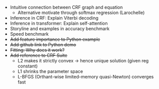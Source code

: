 - Intuitive connection between CRF graph and equation
  - Alternative motivate through softmax regression (Larochelle)
- Inference in CRF: Explain Viterbi decoding
- Inference in transformer: Explain self-attention
- Storyline and examples in accuracy benchmark
- Speed benchmark
- ~~Add feature importance to Python example~~
- ~~Add github link to Python demo~~
- ~~Fitting: Why does it work?~~
- ~~Add reference to CRF Suite~~
  - L2 makes it strictly convex -> hence unique solution (given reg constant)
  - L1 shrinks the parameter space
  - L-BFGS (Orthant-wise limited-memory quasi-Newton) converges fast  